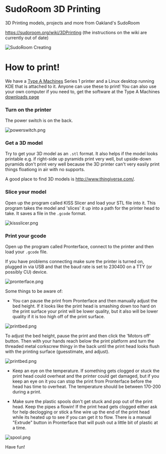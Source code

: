 # SudoRoom 3D Printing

3D Printing models, projects and more from Oakland's SudoRoom

https://sudoroom.org/wiki/3DPrinting (the instructions on the wiki are currently out of date)

![SudoRoom Creating](http://farm9.staticflickr.com/8242/8633341218_353edd10bb_n.jpg)

# How to print!

We have a [Type A Machines](http://www.typeamachines.com/) Series 1 printer and a Linux desktop running KDE that is attached to it. Anyone can use these to print! You can also use your own computer if you need to, get the software at the Type A Machines [downloads page](http://www.typeamachines.com/pages/downloads)

### Turn on the printer

The power switch is on the back.

![powerswitch.png](img/powerswitch.png)

### Get a 3D model

Try to get your 3D model as an `.stl` format. It also helps if the model looks printable e.g. if right-side up pyramids print very well, but upside-down pyramids don't print very well because the 3D printer can't very easily print things floationg in air with no supports.

A good place to find 3D models is http://www.thingiverse.com/.

### Slice your model

Open up the program called KISS Slicer and load your STL file into it. This program takes the model and 'slices' it up into a path for the printer head to take. It saves a file in the `.gcode` format.

![kissslicer.png](img/kissslicer.png)

### Print your gcode

Open up the program called Pronterface, connect to the printer and then load your `.gcode` file.

If you have problems connecting make sure the printer is turned on, plugged in via USB and that the baud rate is set to 230400 on a TTY (or possibly CU) device.

![pronterface.png](img/pronterface.png)

Some things to be aware of:

- You can pause the print from Pronterface and then manually adjust the bed height. If it looks like the print head is smashing down too hard on the print surface your print will be lower quality, but it also will be lower quality if it is too high off of the print surface.

![printbed.png](img/z-adjust.png)

To adjust the bed height, pause the print and then click the 'Motors off' button. Then with your hands reach below the print platform and turn the threaded metal corkscrew thingy in the back until the print head looks flush with the printing surface (guesstimate, and adjust).

![printbed.png](img/printbed.png)

- Keep an eye on the temperature. If something gets clogged or stuck the print head could overheat and the printer could get damaged, but if you keep an eye on it you can stop the print from Pronterface before the head has time to overheat. The temperature should be between 170-200 during a print.

- Make sure the plastic spools don't get stuck and pop out of the print head. Keep the pipes a flowin! If the print head gets clogged either ask for help declogging or stick a fine wire up the end of the print head while its heated up to see if you can get it to flow. There is a manual "Extrude" button in Pronterface that will push out a little bit of plastic at a time.

![spool.png](img/spool.png)

Have fun!
